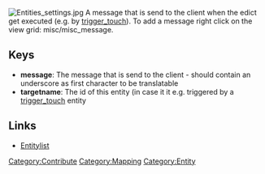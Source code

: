 ![](Entities_settings.jpg "Entities_settings.jpg") A message that is
send to the client when the edict get executed (e.g. by
[trigger_touch](Mapping/Entities/trigger_touch "wikilink")). To add a
message right click on the view grid: misc/misc_message.

## Keys

- **message**: The message that is send to the client - should contain
  an underscore as first character to be translatable
- **targetname**: The id of this entity (in case it it e.g. triggered by
  a [trigger_touch](Mapping/Entities/trigger_touch "wikilink") entity

## Links

- [Entitylist](Mapping/Entities "wikilink")

[Category:Contribute](Category:Contribute "wikilink")
[Category:Mapping](Category:Mapping "wikilink")
[Category:Entity](Category:Entity "wikilink")